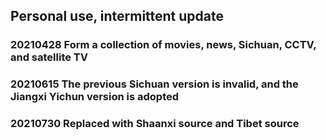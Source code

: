 ## Personal use, intermittent update
### 20210428 Form a collection of movies, news, Sichuan, CCTV, and satellite TV
### 20210615 The previous Sichuan version is invalid, and the Jiangxi Yichun version is adopted
### 20210730 Replaced with Shaanxi source and Tibet source
